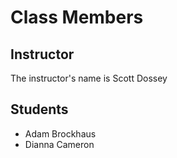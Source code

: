 # Class Members

## Instructor

The instructor's name is Scott Dossey

## Students

* Adam Brockhaus
* Dianna Cameron